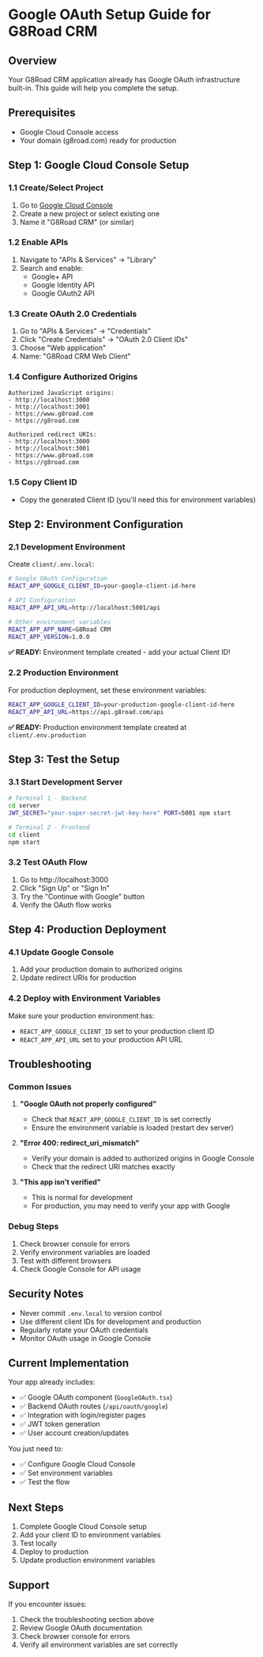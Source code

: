 # Google OAuth Setup Guide for G8Road CRM

## Overview
Your G8Road CRM application already has Google OAuth infrastructure built-in. This guide will help you complete the setup.

## Prerequisites
- Google Cloud Console access
- Your domain (g8road.com) ready for production

## Step 1: Google Cloud Console Setup

### 1.1 Create/Select Project
1. Go to [Google Cloud Console](https://console.cloud.google.com)
2. Create a new project or select existing one
3. Name it "G8Road CRM" (or similar)

### 1.2 Enable APIs
1. Navigate to "APIs & Services" → "Library"
2. Search and enable:
   - Google+ API
   - Google Identity API
   - Google OAuth2 API

### 1.3 Create OAuth 2.0 Credentials
1. Go to "APIs & Services" → "Credentials"
2. Click "Create Credentials" → "OAuth 2.0 Client IDs"
3. Choose "Web application"
4. Name: "G8Road CRM Web Client"

### 1.4 Configure Authorized Origins
```
Authorized JavaScript origins:
- http://localhost:3000
- http://localhost:3001
- https://www.g8road.com
- https://g8road.com

Authorized redirect URIs:
- http://localhost:3000
- http://localhost:3001
- https://www.g8road.com
- https://g8road.com
```

### 1.5 Copy Client ID
- Copy the generated Client ID (you'll need this for environment variables)

## Step 2: Environment Configuration

### 2.1 Development Environment
Create `client/.env.local`:
```bash
# Google OAuth Configuration
REACT_APP_GOOGLE_CLIENT_ID=your-google-client-id-here

# API Configuration
REACT_APP_API_URL=http://localhost:5001/api

# Other environment variables
REACT_APP_APP_NAME=G8Road CRM
REACT_APP_VERSION=1.0.0
```

**✅ READY:** Environment template created - add your actual Client ID!

### 2.2 Production Environment
For production deployment, set these environment variables:
```bash
REACT_APP_GOOGLE_CLIENT_ID=your-production-google-client-id-here
REACT_APP_API_URL=https://api.g8road.com/api
```

**✅ READY:** Production environment template created at `client/.env.production`

## Step 3: Test the Setup

### 3.1 Start Development Server
```bash
# Terminal 1 - Backend
cd server
JWT_SECRET="your-super-secret-jwt-key-here" PORT=5001 npm start

# Terminal 2 - Frontend
cd client
npm start
```

### 3.2 Test OAuth Flow
1. Go to http://localhost:3000
2. Click "Sign Up" or "Sign In"
3. Try the "Continue with Google" button
4. Verify the OAuth flow works

## Step 4: Production Deployment

### 4.1 Update Google Console
1. Add your production domain to authorized origins
2. Update redirect URIs for production

### 4.2 Deploy with Environment Variables
Make sure your production environment has:
- `REACT_APP_GOOGLE_CLIENT_ID` set to your production client ID
- `REACT_APP_API_URL` set to your production API URL

## Troubleshooting

### Common Issues

1. **"Google OAuth not properly configured"**
   - Check that `REACT_APP_GOOGLE_CLIENT_ID` is set correctly
   - Ensure the environment variable is loaded (restart dev server)

2. **"Error 400: redirect_uri_mismatch"**
   - Verify your domain is added to authorized origins in Google Console
   - Check that the redirect URI matches exactly

3. **"This app isn't verified"**
   - This is normal for development
   - For production, you may need to verify your app with Google

### Debug Steps
1. Check browser console for errors
2. Verify environment variables are loaded
3. Test with different browsers
4. Check Google Console for API usage

## Security Notes

- Never commit `.env.local` to version control
- Use different client IDs for development and production
- Regularly rotate your OAuth credentials
- Monitor OAuth usage in Google Console

## Current Implementation

Your app already includes:
- ✅ Google OAuth component (`GoogleOAuth.tsx`)
- ✅ Backend OAuth routes (`/api/oauth/google`)
- ✅ Integration with login/register pages
- ✅ JWT token generation
- ✅ User account creation/updates

You just need to:
- ✅ Configure Google Cloud Console
- ✅ Set environment variables
- ✅ Test the flow

## Next Steps

1. Complete Google Cloud Console setup
2. Add your client ID to environment variables
3. Test locally
4. Deploy to production
5. Update production environment variables

## Support

If you encounter issues:
1. Check the troubleshooting section above
2. Review Google OAuth documentation
3. Check browser console for errors
4. Verify all environment variables are set correctly
